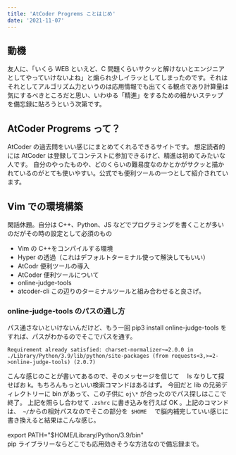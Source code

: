 ```yaml
---
title: 'AtCoder Progrems ことはじめ'
date: '2021-11-07'
---
```


## 動機

友人に、「いくら WEB といえど、C 問題くらいサクッと解けないとエンジニアとしてやっていけないよね」と煽られ少しイラッとしてしまったのです。それはそれとしてアルゴリズム力というのは応用情報でも出てくる観点であり計算量は気にするべきところだと思い、いわゆる「精進」をするための細かいステップを備忘録に貼ろうという次第です。

## AtCoder Progrems って？

AtCoder の過去問をいい感じにまとめてくれるできるサイトです。 想定読者的には AtCoder は登録してコンテストに参加できるけど、精進は初めてみたいな人です。 自分のやったものや、どのくらいの難易度なのかとかがサクッと描かれているのがとても使いやすい。公式でも便利ツールの一つとして紹介されています。

## Vim での環境構築

閑話休題。自分は C++、Python、JS などでプログラミングを書くことが多いのだがその時の設定として必須のもの

- Vim の C++をコンパイルする環境
- Hyper の透過（これはデフォルトターミナル使って解決してもいい）
- AtCodr 便利ツールの導入
- AtCoder 便利ツールについて
- online-judge-tools
- atcoder-cli
  この辺りのターミナルツールと組み合わせると良さげ。

### online-judge-tools のパスの通し方

パス通さないといけないんだけど、もう一回 pip3 install online-judge-tools をすれば、パスがわかるのでそこでパスを通す。

```
Requirement already satisfied: charset-normalizer~=2.0.0 in ./Library/Python/3.9/lib/python/site-packages (from requests<3,>=2->online-judge-tools) (2.0.7)
```

こんな感じのことが書いてあるので、そのメッセージを信じて　 ls なりして探せばお k。もちろんもっといい検索コマンドはあるはず。 今回だと lib の兄弟ディレクトリーに bin があって、この子供に `oj\*` が合ったのでパス探しはここで終了。 上記を照らし合わせて `.zshrc` に書き込みを行えば OK 。上記のコマンドは、` ~/`からの相対パスなのでそこの部分を` $HOME` 　で脳内補完していい感じに書き換えると結果はこんな感じ。

export PATH="$HOME/Library/Python/3.9/bin"　 \
pip ライブラリーならどこでも応用効きそうな方法なので備忘録まで。
